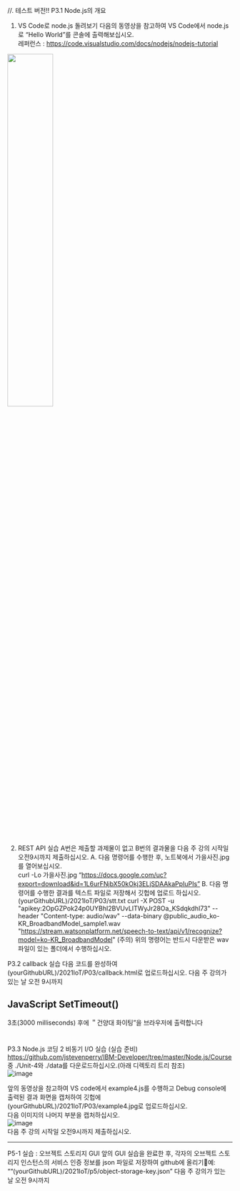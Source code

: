 //. 테스트 버전!!
P3.1 Node.js의 개요
1. VS Code로 node.js 돌려보기
다음의 동영상을 참고하여 VS Code에서 node.js로 “Hello World”를 콘솔에 출력해보십시오.  
레퍼런스 : https://code.visualstudio.com/docs/nodejs/nodejs-tutorial

<img src="https://user-images.githubusercontent.com/39229461/136688171-30a3af96-efa6-43c3-8474-8ff83731934b.png"  width="45%" height="45%">

2. REST API 실습
A번은 제출할 과제물이 없고 B번의 결과물을 다음 주 강의 시작일 오전9시까지  제출하십시오.
A. 다음 명령어를 수행한 후, 노트북에서 가을사진.jpg를 열어보십시오.<br>
curl -Lo 가을사진.jpg  “https://docs.google.com/uc?export=download&id=1L6urFNjbX50kOkj3ELjSDAAkaPpIuPIs”
B. 다음 명령어를 수행한 결과를 텍스트 파일로 저장해서 깃헙에 업로드 하십시오.
(yourGithubURL)/2021IoT/P03/stt.txt 
curl -X POST -u "apikey:2OpGZPok24p0UYBhI2BVUvLITWyJr28Oa_KSdqkdhI73" --header "Content-type: audio/wav"  --data-binary @public_audio_ko-KR_BroadbandModel_sample1.wav "https://stream.watsonplatform.net/speech-to-text/api/v1/recognize?model=ko-KR_BroadbandModel"
(주의) 위의 명령어는 반드시 다운받은 wav 파일이 있는 폴더에서 수행하십시오.

P3.2 callback 실습
다음 코드를 완성하여 (yourGithubURL)/2021IoT/P03/callback.html로 업로드하십시오. 다음 주 강의가 있는 날 오전 9시까지 
<!DOCTYPE html>
<html>
<body>

<h2>JavaScript SetTimeout()</h2>

<p>3초(3000 milliseconds) 후에 ＂건양대 화이팅”을 브라우저에 출력합니다</p>

<h1 id="demo"></h1>

<script>
//your_code_here(1줄). setTimeout에서 아래 함수를 콜백으로 호출

function myFunction(value) {
  document.getElementById("demo").innerHTML = value;
}
</script>

</body>
</html>


P3.3 Node.js 코딩 2
비동기 I/O 실습
(실습 준비) https://github.com/jstevenperry/IBM-Developer/tree/master/Node.js/Course 중 ./Unit-4와 ./data를 다운로드하십시오.(아래 디렉토리 트리 참조)<br>
![image](https://user-images.githubusercontent.com/39229461/136689657-eec2305d-4825-43bd-af9e-4afd444e7a13.png)

앞의 동영상을 참고하여 VS code에서 example4.js를 수행하고 Debug console에 출력된 결과 화면을 캡처하여 깃헙에 (yourGithubURL)/2021IoT/P03/example4.jpg로 업로드하십시오.<br>
다음 이미지의 나머지 부분을 캡처하십시오.<br>
![image](https://user-images.githubusercontent.com/39229461/136689597-08d85e4d-2a33-42ef-aec1-4ba540af4e9e.png)<br>
다음 주 강의 시작일 오전9시까지  제출하십시오.


---

P5-1 
실습 : 오브젝트 스토리지 GUI
앞의 GUI 실습을 완료한 후, 각자의 오브젝트 스토리지 인스턴스의 서비스 인증 정보를 json 파일로 저장하여  github에 올리기예: ““(yourGithubURL)/2021IoT/p5/object-storage-key.json”
다음 주 강의가 있는 날 오전 9시까지

